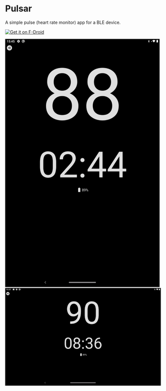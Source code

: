 Pulsar
======

A simple pulse (heart rate monitor) app for a BLE device.

[<img src="https://fdroid.gitlab.io/artwork/badge/get-it-on.png"
     alt="Get it on F-Droid"
     height="80">](https://f-droid.org/packages/ds.pulsar/)

![Screenshot](Screenshot0.png)
![Screenshot](Screenshot1.png)
